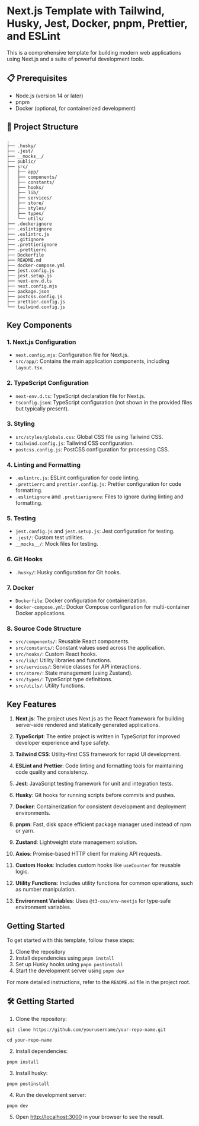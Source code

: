 # Next.js Template with Tailwind, Husky, Jest, Docker, pnpm, Prettier, and ESLint

This is a comprehensive template for building modern web applications using Next.js and a suite of powerful development tools.

## 📋 Prerequisites

- Node.js (version 14 or later)
- pnpm
- Docker (optional, for containerized development)

## 📁 Project Structure

```
.
├── .husky/
├── .jest/
├── __mocks__/
├── public/
├── src/
│   ├── app/
│   ├── components/
│   ├── constants/
│   ├── hooks/
│   ├── lib/
│   ├── services/
│   ├── store/
│   ├── styles/
│   ├── types/
│   └── utils/
├── .dockerignore
├── .eslintignore
├── .eslintrc.js
├── .gitignore
├── .prettierignore
├── .prettierrc
├── Dockerfile
├── README.md
├── docker-compose.yml
├── jest.config.js
├── jest.setup.js
├── next-env.d.ts
├── next.config.mjs
├── package.json
├── postcss.config.js
├── prettier.config.js
└── tailwind.config.js
```

## Key Components

### 1. Next.js Configuration

- `next.config.mjs`: Configuration file for Next.js.
- `src/app/`: Contains the main application components, including `layout.tsx`.

### 2. TypeScript Configuration

- `next-env.d.ts`: TypeScript declaration file for Next.js.
- `tsconfig.json`: TypeScript configuration (not shown in the provided files but typically present).

### 3. Styling

- `src/styles/globals.css`: Global CSS file using Tailwind CSS.
- `tailwind.config.js`: Tailwind CSS configuration.
- `postcss.config.js`: PostCSS configuration for processing CSS.

### 4. Linting and Formatting

- `.eslintrc.js`: ESLint configuration for code linting.
- `.prettierrc` and `prettier.config.js`: Prettier configuration for code formatting.
- `.eslintignore` and `.prettierignore`: Files to ignore during linting and formatting.

### 5. Testing

- `jest.config.js` and `jest.setup.js`: Jest configuration for testing.
- `.jest/`: Custom test utilities.
- `__mocks__/`: Mock files for testing.

### 6. Git Hooks

- `.husky/`: Husky configuration for Git hooks.

### 7. Docker

- `Dockerfile`: Docker configuration for containerization.
- `docker-compose.yml`: Docker Compose configuration for multi-container Docker applications.

### 8. Source Code Structure

- `src/components/`: Reusable React components.
- `src/constants/`: Constant values used across the application.
- `src/hooks/`: Custom React hooks.
- `src/lib/`: Utility libraries and functions.
- `src/services/`: Service classes for API interactions.
- `src/store/`: State management (using Zustand).
- `src/types/`: TypeScript type definitions.
- `src/utils/`: Utility functions.

## Key Features

1. **Next.js**: The project uses Next.js as the React framework for building server-side rendered and statically generated applications.

2. **TypeScript**: The entire project is written in TypeScript for improved developer experience and type safety.

3. **Tailwind CSS**: Utility-first CSS framework for rapid UI development.

4. **ESLint and Prettier**: Code linting and formatting tools for maintaining code quality and consistency.

5. **Jest**: JavaScript testing framework for unit and integration tests.

6. **Husky**: Git hooks for running scripts before commits and pushes.

7. **Docker**: Containerization for consistent development and deployment environments.

8. **pnpm**: Fast, disk space efficient package manager used instead of npm or yarn.

9. **Zustand**: Lightweight state management solution.

10. **Axios**: Promise-based HTTP client for making API requests.

11. **Custom Hooks**: Includes custom hooks like `useCounter` for reusable logic.

12. **Utility Functions**: Includes utility functions for common operations, such as number manipulation.

13. **Environment Variables**: Uses `@t3-oss/env-nextjs` for type-safe environment variables.

## Getting Started

To get started with this template, follow these steps:

1. Clone the repository
2. Install dependencies using `pnpm install`
3. Set up Husky hooks using `pnpm postinstall`
4. Start the development server using `pnpm dev`

For more detailed instructions, refer to the `README.md` file in the project root.

## 🛠️ Getting Started

1. Clone the repository:

```
git clone https://github.com/yourusername/your-repo-name.git

cd your-repo-name
```

2. Install dependencies:

```
pnpm install
```

3. Install husky:

```
pnpm postinstall
```

4. Run the development server:

```
pnpm dev
```

5. Open [http://localhost:3000](http://localhost:3000) in your browser to see the result.
